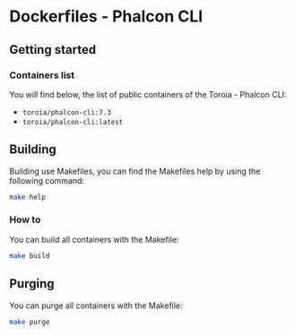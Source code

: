 # Dockerfiles - Phalcon CLI
## Getting started
### Containers list
You will find below, the list of public containers of the Toroia - Phalcon CLI:
- `toroia/phalcon-cli:7.3`
- `toroia/phalcon-cli:latest`
## Building
Building use Makefiles, you can find the Makefiles help by using the following command:
```bash
make help
```
### How to
You can build all containers with the Makefile:
```bash
make build
```
## Purging
You can purge all containers with the Makefile:
```bash
make purge
```

